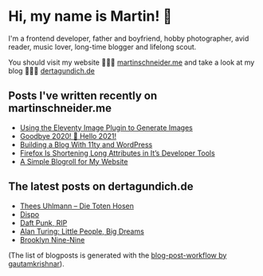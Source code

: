 # Hi, my name is Martin! 👋 

I'm a frontend developer, father and boyfriend, hobby photographer, avid reader, music lover, long-time blogger and lifelong scout.

You should visit my website 👨🏼‍💻  [martinschneider.me](https://martinschneider.me) and take a look at my blog 🤷🏼‍♂️ [dertagundich.de](https://www.dertagundich.de)

## Posts I've written recently on martinschneider.me
<!-- MSME-POST-LIST:START -->
- [Using the Eleventy Image Plugin to Generate Images](https://martinschneider.me/articles/switching-to-eleventy-img-to-generate-images/)
- [Goodbye 2020! &#x1f942; Hello 2021!](https://martinschneider.me/articles/goodbye-2020-hello-2021/)
- [Building a Blog With 11ty and WordPress](https://martinschneider.me/articles/building-a-website-with-11ty-and-wordpress/)
- [Firefox Is Shortening Long Attributes in It&#8217;s Developer Tools](https://martinschneider.me/articles/firefox-is-shortening-long-attributes-in-its-developer-tools/)
- [A Simple Blogroll for My Website](https://martinschneider.me/articles/a-simple-blogroll-for-my-website/)
<!-- MSME-POST-LIST:END -->

## The latest posts on dertagundich.de
<!-- DTUI-POST-LIST:START -->
- [Thees Uhlmann – Die Toten Hosen](https://www.dertagundich.de/2021/03/14/thees-uhlmann-die-toten-hosen/)
- [Dispo](https://www.dertagundich.de/2021/03/07/dispo/)
- [Daft Punk, RIP](https://www.dertagundich.de/2021/02/27/daft-punk/)
- [Alan Turing: Little People, Big Dreams](https://www.dertagundich.de/2021/02/21/alan-turing-little-people-big-dreams/)
- [Brooklyn Nine-Nine](https://www.dertagundich.de/2021/02/14/brooklyn-nine-nine/)
<!-- DTUI-POST-LIST:END -->

(The list of blogposts is generated with the [blog-post-workflow by gautamkrishnar](https://github.com/gautamkrishnar/blog-post-workflow)).
